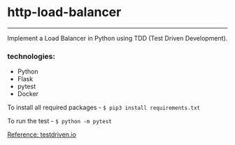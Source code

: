 # http-load-balancer

---

Implement a Load Balancer in Python using TDD (Test Driven Development).

### technologies:

- Python
- Flask
- pytest
- Docker

To install all required packages - `$ pip3 install requirements.txt`

To run the test - `$ python -m pytest`

[Reference: testdriven.io](https://testdriven.io/courses/http-load-balancer/concepts/)
